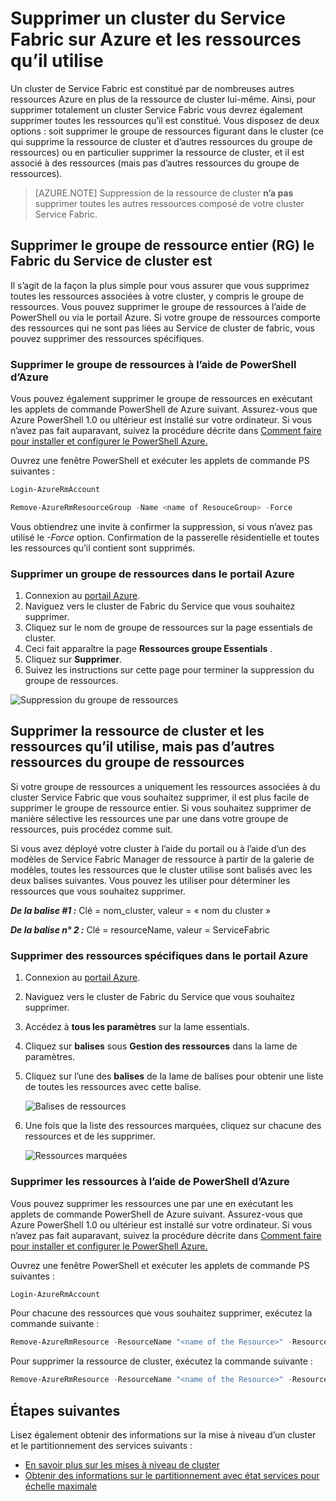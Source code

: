 <properties
   pageTitle="Supprimer un cluster Azure et ses ressources | Microsoft Azure"
   description="Découvrez comment faire pour supprimer complètement un Fabric du Service de cluster en le supprimant du groupe de ressource contenant le cluster ou par la suppression des ressources de manière sélective."
   services="service-fabric"
   documentationCenter=".net"
   authors="ChackDan"
   manager="timlt"
   editor=""/>

<tags
   ms.service="service-fabric"
   ms.devlang="dotnet"
   ms.topic="article"
   ms.tgt_pltfrm="na"
   ms.workload="na"
   ms.date="09/09/2016"
   ms.author="chackdan"/>

# <a name="delete-a-service-fabric-cluster-on-azure-and-the-resources-it-uses"></a>Supprimer un cluster du Service Fabric sur Azure et les ressources qu’il utilise

Un cluster de Service Fabric est constitué par de nombreuses autres ressources Azure en plus de la ressource de cluster lui-même. Ainsi, pour supprimer totalement un cluster Service Fabric vous devrez également supprimer toutes les ressources qu’il est constitué.
Vous disposez de deux options : soit supprimer le groupe de ressources figurant dans le cluster (ce qui supprime la ressource de cluster et d’autres ressources du groupe de ressources) ou en particulier supprimer la ressource de cluster, et il est associé à des ressources (mais pas d’autres ressources du groupe de ressources).

>[AZURE.NOTE] Suppression de la ressource de cluster **n’a pas** supprimer toutes les autres ressources composé de votre cluster Service Fabric.

## <a name="delete-the-entire-resource-group-rg-that-the-service-fabric-cluster-is-in"></a>Supprimer le groupe de ressource entier (RG) le Fabric du Service de cluster est

Il s’agit de la façon la plus simple pour vous assurer que vous supprimez toutes les ressources associées à votre cluster, y compris le groupe de ressources. Vous pouvez supprimer le groupe de ressources à l’aide de PowerShell ou via le portail Azure. Si votre groupe de ressources comporte des ressources qui ne sont pas liées au Service de cluster de fabric, vous pouvez supprimer des ressources spécifiques.

### <a name="delete-the-resource-group-using-azure-powershell"></a>Supprimer le groupe de ressources à l’aide de PowerShell d’Azure

Vous pouvez également supprimer le groupe de ressources en exécutant les applets de commande PowerShell de Azure suivant. Assurez-vous que Azure PowerShell 1.0 ou ultérieur est installé sur votre ordinateur. Si vous n’avez pas fait auparavant, suivez la procédure décrite dans [Comment faire pour installer et configurer le PowerShell Azure.](../powershell-install-configure.md)

Ouvrez une fenêtre PowerShell et exécuter les applets de commande PS suivantes :

```powershell
Login-AzureRmAccount

Remove-AzureRmResourceGroup -Name <name of ResouceGroup> -Force
```

Vous obtiendrez une invite à confirmer la suppression, si vous n’avez pas utilisé le *-Force* option. Confirmation de la passerelle résidentielle et toutes les ressources qu’il contient sont supprimés.

### <a name="delete-a-resource-group-in-the-azure-portal"></a>Supprimer un groupe de ressources dans le portail Azure  

1. Connexion au [portail Azure](https://portal.azure.com).
2. Naviguez vers le cluster de Fabric du Service que vous souhaitez supprimer.
3. Cliquez sur le nom de groupe de ressources sur la page essentials de cluster.
4. Ceci fait apparaître la page **Ressources groupe Essentials** .
5. Cliquez sur **Supprimer**.
6. Suivez les instructions sur cette page pour terminer la suppression du groupe de ressources.

![Suppression du groupe de ressources][ResourceGroupDelete]


## <a name="delete-the-cluster-resource-and-the-resources-it-uses-but-not-other-resources-in-the-resource-group"></a>Supprimer la ressource de cluster et les ressources qu’il utilise, mais pas d’autres ressources du groupe de ressources

Si votre groupe de ressources a uniquement les ressources associées à du cluster Service Fabric que vous souhaitez supprimer, il est plus facile de supprimer le groupe de ressource entier. Si vous souhaitez supprimer de manière sélective les ressources une par une dans votre groupe de ressources, puis procédez comme suit.

Si vous avez déployé votre cluster à l’aide du portail ou à l’aide d’un des modèles de Service Fabric Manager de ressource à partir de la galerie de modèles, toutes les ressources que le cluster utilise sont balisés avec les deux balises suivantes. Vous pouvez les utiliser pour déterminer les ressources que vous souhaitez supprimer.

***De la balise #1 :*** Clé = nom_cluster, valeur = « nom du cluster »

***De la balise n° 2 :*** Clé = resourceName, valeur = ServiceFabric

### <a name="delete-specific-resources-in-the-azure-portal"></a>Supprimer des ressources spécifiques dans le portail Azure

1. Connexion au [portail Azure](https://portal.azure.com).
2. Naviguez vers le cluster de Fabric du Service que vous souhaitez supprimer.
3. Accédez à **tous les paramètres** sur la lame essentials.
4. Cliquez sur **balises** sous **Gestion des ressources** dans la lame de paramètres.
5. Cliquez sur l’une des **balises** de la lame de balises pour obtenir une liste de toutes les ressources avec cette balise.

    ![Balises de ressources][ResourceTags]

6. Une fois que la liste des ressources marquées, cliquez sur chacune des ressources et de les supprimer.

    ![Ressources marquées][TaggedResources]

### <a name="delete-the-resources-using-azure-powershell"></a>Supprimer les ressources à l’aide de PowerShell d’Azure

Vous pouvez supprimer les ressources une par une en exécutant les applets de commande PowerShell de Azure suivant. Assurez-vous que Azure PowerShell 1.0 ou ultérieur est installé sur votre ordinateur. Si vous n’avez pas fait auparavant, suivez la procédure décrite dans [Comment faire pour installer et configurer le PowerShell Azure.](../powershell-install-configure.md)

Ouvrez une fenêtre PowerShell et exécuter les applets de commande PS suivantes :

```powershell
Login-AzureRmAccount
```
Pour chacune des ressources que vous souhaitez supprimer, exécutez la commande suivante :

```powershell
Remove-AzureRmResource -ResourceName "<name of the Resource>" -ResourceType "<Resource Type>" -ResourceGroupName "<name of the resource group>" -Force
```

Pour supprimer la ressource de cluster, exécutez la commande suivante :

```powershell
Remove-AzureRmResource -ResourceName "<name of the Resource>" -ResourceType "Microsoft.ServiceFabric/clusters" -ResourceGroupName "<name of the resource group>" -Force
```

## <a name="next-steps"></a>Étapes suivantes
Lisez également obtenir des informations sur la mise à niveau d’un cluster et le partitionnement des services suivants :

- [En savoir plus sur les mises à niveau de cluster](service-fabric-cluster-upgrade.md)
- [Obtenir des informations sur le partitionnement avec état services pour échelle maximale](service-fabric-concepts-partitioning.md)


<!--Image references-->
[ResourceGroupDelete]: ./media/service-fabric-cluster-delete/ResourceGroupDelete.PNG

[ResourceTags]: ./media/service-fabric-cluster-delete/ResourceTags.png

[TaggedResources]: ./media/service-fabric-cluster-delete/TaggedResources.PNG
